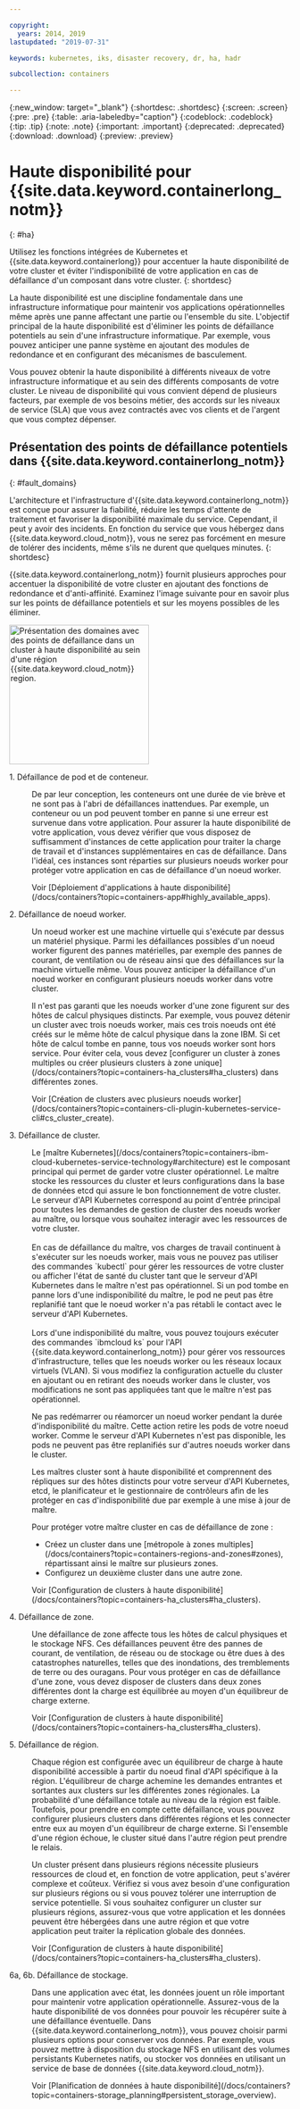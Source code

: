 ```yaml
---

copyright:
  years: 2014, 2019
lastupdated: "2019-07-31"

keywords: kubernetes, iks, disaster recovery, dr, ha, hadr

subcollection: containers

---
```


{:new_window: target="_blank"}
{:shortdesc: .shortdesc}
{:screen: .screen}
{:pre: .pre}
{:table: .aria-labeledby="caption"}
{:codeblock: .codeblock}
{:tip: .tip}
{:note: .note}
{:important: .important}
{:deprecated: .deprecated}
{:download: .download}
{:preview: .preview}



# Haute disponibilité pour {{site.data.keyword.containerlong_notm}}
{: #ha}

Utilisez les fonctions intégrées de Kubernetes et {{site.data.keyword.containerlong}} pour accentuer la haute disponibilité de votre cluster et éviter l'indisponibilité de votre application en cas de défaillance d'un composant dans votre cluster.
{: shortdesc}

La haute disponibilité est une discipline fondamentale dans une infrastructure informatique pour maintenir vos applications opérationnelles même après une panne affectant une partie ou l'ensemble du site. L'objectif principal de la haute disponibilité est d'éliminer les points de défaillance potentiels au sein d'une infrastructure informatique. Par exemple, vous pouvez anticiper une panne système en ajoutant des modules de redondance et en configurant des mécanismes de basculement.

Vous pouvez obtenir la haute disponibilité à différents niveaux de votre infrastructure informatique et au sein des différents composants de votre cluster. Le niveau de disponibilité qui vous convient dépend de plusieurs facteurs, par exemple de vos besoins métier, des accords sur les niveaux de service (SLA) que vous avez contractés avec vos clients et de l'argent que vous comptez dépenser.

## Présentation des points de défaillance potentiels dans {{site.data.keyword.containerlong_notm}}
{: #fault_domains}

L'architecture et l'infrastructure d'{{site.data.keyword.containerlong_notm}} est conçue pour assurer la fiabilité, réduire les temps d'attente de traitement et favoriser la disponibilité maximale du service. Cependant, il peut y avoir des incidents. En fonction du service que vous hébergez dans {{site.data.keyword.cloud_notm}}, vous ne serez pas forcément en mesure de tolérer des incidents, même s'ils ne durent que quelques minutes.
{: shortdesc}

{{site.data.keyword.containerlong_notm}} fournit plusieurs approches pour accentuer la disponibilité de votre cluster en ajoutant des fonctions de redondance et d'anti-affinité. Examinez l'image suivante pour en savoir plus sur les points de défaillance potentiels et sur les moyens possibles de les éliminer.

<img src="images/cs_failure_ov.png" alt="Présentation des domaines avec des points de défaillance dans un cluster à haute disponibilité au sein d'une région {{site.data.keyword.cloud_notm}} region." width="250" style="width:250px; border-style: none"/>

<dl>
<dt> 1. Défaillance de pod et de conteneur.</dt>
  <dd><p>De par leur conception, les conteneurs ont une durée de vie brève et ne sont pas à l'abri de défaillances inattendues. Par exemple, un conteneur ou un pod peuvent tomber en panne si une erreur est survenue dans votre application. Pour assurer la haute disponibilité de votre application, vous devez vérifier que vous disposez de suffisamment d'instances de cette application pour traiter la charge de travail et d'instances supplémentaires en cas de défaillance. Dans l'idéal, ces instances sont réparties sur plusieurs noeuds worker pour protéger votre application en cas de défaillance d'un noeud worker.</p>
  <p>Voir [Déploiement d'applications à haute disponibilité](/docs/containers?topic=containers-app#highly_available_apps).</p></dd>
<dt> 2. Défaillance de noeud worker.</dt>
  <dd><p>Un noeud worker est une machine virtuelle qui s'exécute par dessus un matériel physique. Parmi les défaillances possibles d'un noeud worker figurent des pannes matérielles, par exemple des pannes de courant, de ventilation ou de réseau ainsi que des défaillances sur la machine virtuelle même. Vous pouvez anticiper la défaillance d'un noeud worker en configurant plusieurs noeuds worker dans votre cluster.</p><p class="note">Il n'est pas garanti que les noeuds worker d'une zone figurent sur des hôtes de calcul physiques distincts. Par exemple, vous pouvez détenir un cluster avec trois noeuds worker, mais ces trois noeuds ont été créés sur le même hôte de calcul physique dans la zone IBM. Si cet hôte de calcul tombe en panne, tous vos noeuds worker sont hors service. Pour éviter cela, vous devez [configurer un cluster à zones multiples ou créer plusieurs clusters à zone unique](/docs/containers?topic=containers-ha_clusters#ha_clusters) dans différentes zones.</p>
  <p>Voir [Création de clusters avec plusieurs noeuds worker](/docs/containers?topic=containers-cli-plugin-kubernetes-service-cli#cs_cluster_create).</p></dd>
<dt> 3. Défaillance de cluster.</dt>
  <dd><p>Le [maître Kubernetes](/docs/containers?topic=containers-ibm-cloud-kubernetes-service-technology#architecture) est le composant principal qui permet de garder votre cluster opérationnel. Le maître stocke les ressources du cluster et leurs configurations dans la base de données etcd qui assure le bon fonctionnement de votre cluster. Le serveur d'API Kubernetes correspond au point d'entrée principal pour toutes les demandes de gestion de cluster des noeuds worker au maître, ou lorsque vous souhaitez interagir avec les ressources de votre cluster.<br><br>En cas de défaillance du maître, vos charges de travail continuent à s'exécuter sur les noeuds worker, mais vous ne pouvez pas utiliser des commandes `kubectl` pour gérer les ressources de votre cluster ou afficher l'état de santé du cluster tant que le serveur d'API Kubernetes dans le maître n'est pas opérationnel. Si un pod tombe en panne lors d'une indisponibilité du maître, le pod ne peut pas être replanifié tant que le noeud worker n'a pas rétabli le contact avec le serveur d'API Kubernetes.<br><br>Lors d'une indisponibilité du maître, vous pouvez toujours exécuter des commandes `ibmcloud ks` pour l'API {{site.data.keyword.containerlong_notm}} pour gérer vos ressources d'infrastructure, telles que les noeuds worker ou les réseaux locaux virtuels (VLAN). Si vous modifiez la configuration actuelle du cluster en ajoutant ou en retirant des noeuds worker dans le cluster, vos modifications ne sont pas appliquées tant que le maître n'est pas opérationnel.</p>
  <p class="important">Ne pas redémarrer ou réamorcer un noeud worker pendant la durée d'indisponibilité du maître. Cette action retire les pods de votre noeud worker. Comme le serveur d'API Kubernetes n'est pas disponible, les pods ne peuvent pas être replanifiés sur d'autres noeuds worker dans le cluster.</p>
  <p>Les maîtres cluster sont à haute disponibilité et comprennent des répliques sur des hôtes distincts pour votre serveur d'API Kubernetes, etcd, le planificateur et le gestionnaire de contrôleurs afin de les protéger en cas d'indisponibilité due par exemple à une mise à jour de maître.</p><p>Pour protéger votre maître cluster en cas de défaillance de zone : <ul><li>Créez un cluster dans une [métropole à zones multiples](/docs/containers?topic=containers-regions-and-zones#zones), répartissant ainsi le maître sur plusieurs zones.</li><li>Configurez un deuxième cluster dans une autre zone.</li></ul></p>
  <p>Voir [Configuration de clusters à haute disponibilité](/docs/containers?topic=containers-ha_clusters#ha_clusters).</p></dd>
<dt> 4. Défaillance de zone.</dt>
  <dd><p>Une défaillance de zone affecte tous les hôtes de calcul physiques et le stockage NFS. Ces défaillances peuvent être des pannes de courant, de ventilation, de réseau ou de stockage ou être dues à des catastrophes naturelles, telles que des inondations, des tremblements de terre ou des ouragans. Pour vous protéger en cas de défaillance d'une zone, vous devez disposer de clusters dans deux zones différentes dont la charge est équilibrée au moyen d'un équilibreur de charge externe.</p>
  <p>Voir [Configuration de clusters à haute disponibilité](/docs/containers?topic=containers-ha_clusters#ha_clusters).</p></dd>    
<dt> 5. Défaillance de région.</dt>
  <dd><p>Chaque région est configurée avec un équilibreur de charge à haute disponibilité accessible à partir du noeud final d'API spécifique à la région. L'équilibreur de charge achemine les demandes entrantes et sortantes aux clusters sur les différentes zones régionales. La probabilité d'une défaillance totale au niveau de la région est faible. Toutefois, pour prendre en compte cette défaillance, vous pouvez configurer plusieurs clusters dans différentes régions et les connecter entre eux au moyen d'un équilibreur de charge externe. Si l'ensemble d'une région échoue, le cluster situé dans l'autre région peut prendre le relais.</p><p class="note">Un cluster présent dans plusieurs régions nécessite plusieurs ressources de cloud et, en fonction de votre application, peut s'avérer complexe et coûteux. Vérifiez si vous avez besoin d'une configuration sur plusieurs régions ou si vous pouvez tolérer une interruption de service potentielle. Si vous souhaitez configurer un cluster sur plusieurs régions, assurez-vous que votre application et les données peuvent être hébergées dans une autre région et que votre application peut traiter la réplication globale des données.</p>
  <p>Voir [Configuration de clusters à haute disponibilité](/docs/containers?topic=containers-ha_clusters#ha_clusters).</p></dd>   
<dt> 6a, 6b. Défaillance de stockage.</dt>
  <dd><p>Dans une application avec état, les données jouent un rôle important pour maintenir votre application opérationnelle. Assurez-vous de la haute disponibilité de vos données pour pouvoir les récupérer suite à une défaillance éventuelle. Dans {{site.data.keyword.containerlong_notm}}, vous pouvez choisir parmi plusieurs options pour conserver vos données. Par exemple, vous pouvez mettre à disposition du stockage NFS en utilisant des volumes persistants Kubernetes natifs, ou stocker vos données en utilisant un service de base de données {{site.data.keyword.cloud_notm}}.</p>
  <p>Voir [Planification de données à haute disponibilité](/docs/containers?topic=containers-storage_planning#persistent_storage_overview).</p></dd>
</dl>



